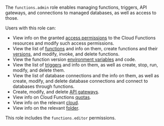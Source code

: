 The `functions.admin` role enables managing functions, triggers, API gateways, and connections to managed databases, as well as access to those.

Users with this role can:
* View info on the granted [access permissions](../../iam/concepts/access-control/index.md) to the Cloud Functions resources and modify such access permissions.
* View the list of [functions](../../functions/concepts/function.md) and info on them, create functions and their [versions](../../functions/concepts/function.md#version), and modify, invoke, and delete functions.
* View the function version [environment variables](../../functions/concepts/runtime/environment-variables.md) and code.
* View the list of [triggers](../../functions/concepts/trigger/index.md) and info on them, as well as create, stop, run, modify, and delete them.
* View the list of database connections and the info on them, as well as create, modify, and delete database connections and connect to databases through functions.
* Create, modify, and delete [API gateways](../../api-gateway/concepts/index.md).
* View info on Cloud Functions [quotas](../../functions/concepts/limits.md#functions-quotas).
* View info on the relevant [cloud](../../resource-manager/concepts/resources-hierarchy.md#cloud).
* View info on the relevant [folder](../../resource-manager/concepts/resources-hierarchy.md#folder).

This role includes the `functions.editor` permissions.